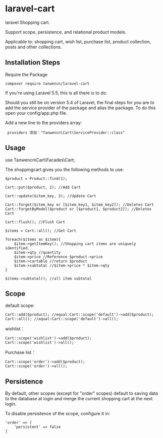 # laravel-cart

laravel Shopping cart.

Support scope, persistence, and relational product models. 

Applicable to: shopping cart, wish list, purchase list, product collection, posts and other collections.


## Installation Steps

Require the Package

    composer require tanwencn/laravel-cart
 
 If you're using Laravel 5.5, this is all there is to do.
 
 Should you still be on version 5.4 of Laravel, the final steps for you are to add the service provider of the package and alias the package. To do this open your config/app.php file.
 
 Add a new line to the providers array:

     providers 添加："Tanwencn\Cart\ServiceProvider::class"
     
     
## Usage
use Tanwencn\Cart\Facades\Cart;

The shoppingcart gives you the following methods to use:
        
    $product = Product::find(1);
    
    Cart::put($product, 2); //Add Cart
    
    Cart::update($item_key, 3); //Update Cart
    
    Cart::forget($item_key or [$item_key1, $item_key2]); //Deletes Cart
    Cart::forgetByModel($product or [$product1, $product2]); //Deletes Cart
    
    Cart::flush(); //Flush Cart
          
    $items = Cart::all(); //Get Cart
    
    foreach($items as $item){
        $item->getItemKey(); //Shopping cart items are uniquely identified.
        $item->qty //quantity
        $item->price //Reference $product->price
        $item->cartable //return $product
        $item->subtotal //$item->price * $item->qty
    }
    
    $items->subtotal(); //all item subtotal

    
## Scope
    
default scope:

    Cart::add($product); //equal:Cart::scope('default')->add($product);
    Cart::all(); //equal:Cart::scope('default')->all();
    
wishlist：

    Cart::scope('wishlist')->add($product);
    Cart::scope('wishlist')->all();
    
Purchase list：

    Cart::scope('order')->add($product);
    Cart::scope('order')->all();

## Persistence

By default, other scopes (except for "order" scopes) default to saving data to the database at login and merge the current shopping cart at the next login.

To disable persistence of the scope, configure it in:

    'order' => [
        'persistent' => false
    ]
    

    